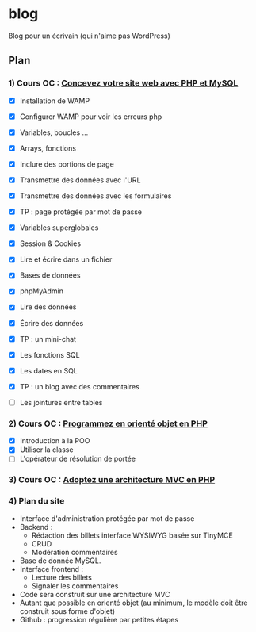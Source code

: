 # blog
Blog pour un écrivain (qui n'aime pas WordPress)

## Plan

### 1) Cours OC : [Concevez votre site web avec PHP et MySQL](https://openclassrooms.com/fr/courses/918836-concevez-votre-site-web-avec-php-et-mysql)
- [x] Installation de WAMP
- [x] Configurer WAMP pour voir les erreurs php
- [x] Variables, boucles ...
- [x] Arrays, fonctions
- [x] Inclure des portions de page
- [x] Transmettre des données avec l'URL
- [x] Transmettre des données avec les formulaires
- [x] TP : page protégée par mot de passe
- [x] Variables superglobales
- [x] Session & Cookies
- [x] Lire et écrire dans un fichier
- [x] Bases de données
- [x] phpMyAdmin
- [x] Lire des données
- [x] Écrire des données
- [x] TP : un mini-chat
- [x] Les fonctions SQL
- [x] Les dates en SQL
- [x] TP : un blog avec des commentaires
- [ ] Les jointures entre tables


### 2) Cours OC : [Programmez en orienté objet en PHP](https://openclassrooms.com/fr/courses/1665806-programmez-en-oriente-objet-en-php)
- [x] Introduction à la POO
- [x] Utiliser la classe
- [ ] L'opérateur de résolution de portée

### 3) Cours OC : [Adoptez une architecture MVC en PHP](https://openclassrooms.com/fr/courses/4670706-adoptez-une-architecture-mvc-en-php)

### 4) Plan du site
* Interface d'administration protégée par mot de passe
* Backend : 
    * Rédaction des billets interface WYSIWYG basée sur TinyMCE
    * CRUD
    * Modération commentaires
* Base de donnée MySQL.
* Interface frontend : 
    * Lecture des billets
    * Signaler les commentaires
* Code sera construit sur une architecture MVC
* Autant que possible en orienté objet (au minimum, le modèle doit être construit sous forme d'objet)
* Github : progression régulière par petites étapes